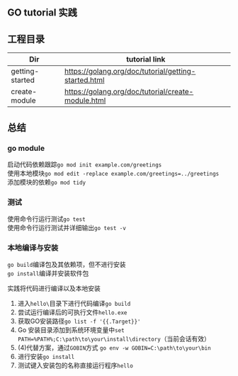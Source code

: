 ## GO tutorial 实践   

## 工程目录  

| Dir | tutorial link |  
| --- | --- |
| getting-started | https://golang.org/doc/tutorial/getting-started.html |    
| create-module | https://golang.org/doc/tutorial/create-module.html |  

## 总结  
### go module  
启动代码依赖跟踪```go mod init example.com/greetings```  
使用本地模块```go mod edit -replace example.com/greetings=../greetings```  
添加模块的依赖```go mod tidy```     

### 测试 
使用命令行运行测试```go test```  
使用命令行运行测试并详细输出```go test -v```  

### 本地编译与安装  
```go build```编译包及其依赖项，但不进行安装  
```go install```编译并安装软件包  

实践将代码进行编译以及本地安装  
1. 进入```hello\```目录下进行代码编译```go build```
2. 尝试运行编译后的可执行文件```hello.exe```  
3. 获取GO安装路径```go list -f '{{.Target}}'```  
4. Go 安装目录添加到系统环境变量中```set PATH=%PATH%;C:\path\to\your\install\directory```（当前会话有效）   
5. (4)代替方案，通过```GOBIN```方式 ```go env -w GOBIN=C:\path\to\your\bin```   
6. 进行安装```go install```  
7. 测试键入安装包的名称直接运行程序```hello```  
